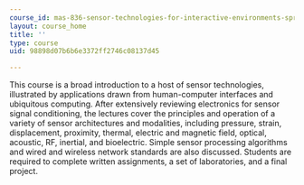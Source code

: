 ```yaml
---
course_id: mas-836-sensor-technologies-for-interactive-environments-spring-2011
layout: course_home
title: ''
type: course
uid: 98898d07b6b6e3372ff2746c08137d45

---
```

This course is a broad introduction to a host of sensor technologies, illustrated by applications drawn from human-computer interfaces and ubiquitous computing. After extensively reviewing electronics for sensor signal conditioning, the lectures cover the principles and operation of a variety of sensor architectures and modalities, including pressure, strain, displacement, proximity, thermal, electric and magnetic field, optical, acoustic, RF, inertial, and bioelectric. Simple sensor processing algorithms and wired and wireless network standards are also discussed. Students are required to complete written assignments, a set of laboratories, and a final project.
